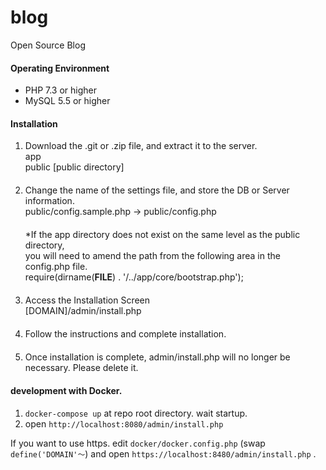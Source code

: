 blog
====

Open Source Blog

#### Operating Environment
* PHP 7.3 or higher
* MySQL 5.5 or higher


#### Installation

1. Download the .git or .zip file, and extract it to the server.  
app  
public [public directory]  
　  
2. Change the name of the settings file, and store the DB or Server information.  
public/config.sample.php -> public/config.php  
　  
 *If the app directory does not exist on the same level as the public directory,  
you will need to amend the path from the following area in the config.php file.  
require(dirname(__FILE__) . '/../app/core/bootstrap.php');  
　  
3. Access the Installation Screen  
[DOMAIN]/admin/install.php  
　  
4. Follow the instructions and complete installation.  
　  
5. Once installation is complete, admin/install.php will no longer be necessary. Please delete it.


#### development with Docker.

1. `docker-compose up` at repo root directory. wait startup.
2. open `http://localhost:8080/admin/install.php`

If you want to use https. edit `docker/docker.config.php` (swap `define('DOMAIN'〜`) and open `https://localhost:8480/admin/install.php` .
